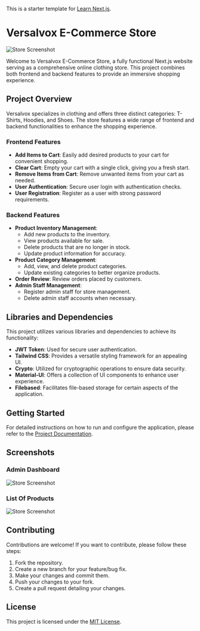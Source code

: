 This is a starter template for [Learn Next.js](https://nextjs.org/learn).
# Versalvox E-Commerce Store

![Store Screenshot](public/Website%20SS/Website-SS%20(1).png)


Welcome to Versalvox E-Commerce Store, a fully functional Next.js website serving as a comprehensive online clothing store. This project combines both frontend and backend features to provide an immersive shopping experience.

## Project Overview

Versalvox specializes in clothing and offers three distinct categories: T-Shirts, Hoodies, and Shoes. The store features a wide range of frontend and backend functionalities to enhance the shopping experience.

### Frontend Features

- **Add Items to Cart**: Easily add desired products to your cart for convenient shopping.
- **Clear Cart**: Empty your cart with a single click, giving you a fresh start.
- **Remove Items from Cart**: Remove unwanted items from your cart as needed.
- **User Authentication**: Secure user login with authentication checks.
- **User Registration**: Register as a user with strong password requirements.

### Backend Features

- **Product Inventory Management**:
  - Add new products to the inventory.
  - View products available for sale.
  - Delete products that are no longer in stock.
  - Update product information for accuracy.
- **Product Category Management**:
  - Add, view, and delete product categories.
  - Update existing categories to better organize products.
- **Order Review**: Review orders placed by customers.
- **Admin Staff Management**:
  - Register admin staff for store management.
  - Delete admin staff accounts when necessary.

## Libraries and Dependencies

This project utilizes various libraries and dependencies to achieve its functionality:

- **JWT Token**: Used for secure user authentication.
- **Tailwind CSS**: Provides a versatile styling framework for an appealing UI.
- **Crypto**: Utilized for cryptographic operations to ensure data security.
- **Material-UI**: Offers a collection of UI components to enhance user experience.
- **Filebased**: Facilitates file-based storage for certain aspects of the application.

## Getting Started

For detailed instructions on how to run and configure the application, please refer to the [Project Documentation](./documentation/README.md).

## Screenshots
### Admin Dashboard
![Store Screenshot](public/Website%20SS/Website-admin%20%286%29.png)
### List Of Products
![Store Screenshot](public/Website%20SS/Website-admin%20%281%29.png)



## Contributing

Contributions are welcome! If you want to contribute, please follow these steps:
1. Fork the repository.
2. Create a new branch for your feature/bug fix.
3. Make your changes and commit them.
4. Push your changes to your fork.
5. Create a pull request detailing your changes.

## License

This project is licensed under the [MIT License](LICENSE).

